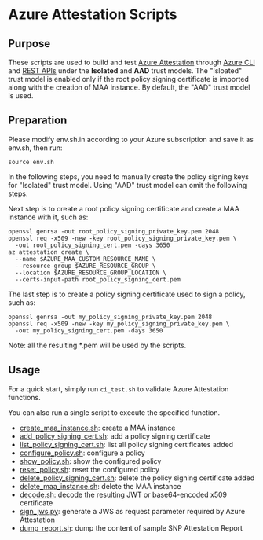 # Azure Attestation Scripts

## Purpose

These scripts are used to build and test [Azure Attestation](https://azure.microsoft.com/en-us/products/azure-attestation) through [Azure CLI](https://learn.microsoft.com/en-us/cli/azure/service-page/azure%20attestation?view=azure-cli-latest) and [REST APIs](https://learn.microsoft.com/en-us/rest/api/attestation/) under the **Isolated** and **AAD** trust models. The "Isloated" trust model is enabled only if the root policy signing certificate is imported along with the creation of MAA instance. By default, the "AAD" trust model is used.

## Preparation

Please modify env.sh.in according to your Azure subscription and save it as env.sh, then run:
```shell
source env.sh
```

In the following steps, you need to manually create the policy signing keys for "Isolated" trust model. Using "AAD" trust model can omit the following steps.

Next step is to create a root policy signing certificate and create a MAA instance with it, such as:
```shell
openssl genrsa -out root_policy_signing_private_key.pem 2048
openssl req -x509 -new -key root_policy_signing_private_key.pem \
  -out root_policy_signing_cert.pem -days 3650
az attestation create \
  --name $AZURE_MAA_CUSTOM_RESOURCE_NAME \
  --resource-group $AZURE_RESOURCE_GROUP \
  --location $AZURE_RESOURCE_GROUP_LOCATION \
  --certs-input-path root_policy_signing_cert.pem
```

The last step is to create a policy signing certificate used to sign a policy, such as:
```shell
openssl genrsa -out my_policy_signing_private_key.pem 2048
openssl req -x509 -new -key my_policy_signing_private_key.pem \
  -out my_policy_signing_cert.pem -days 3650
```

Note: all the resulting *.pem will be used by the scripts.

## Usage

For a quick start, simply run `ci_test.sh` to validate Azure Attestation functions.

You can also run a single script to execute the specified function.

- [create_maa_instance.sh](create_maa_instance.sh): create a MAA instance
- [add_policy_signing_cert.sh](add_policy_signing_cert.sh): add a policy signing certificate
- [list_policy_signing_cert.sh](list_policy_signing_cert.sh): list all policy signing certificates added
- [configure_policy.sh](configure_policy.sh): configure a policy
- [show_policy.sh](show_policy.sh): show the configured policy
- [reset_policy.sh](reset_policy.sh): reset the configured policy
- [delete_policy_signing_cert.sh](delete_policy_signing_cert.sh): delete the policy signing certificate added
- [delete_maa_instance.sh](delete_maa_instance.sh): delete the MAA instance
- [decode.sh](decode.sh): decode the resulting JWT or base64-encoded x509 certificate
- [sign_jws.py](sign_jws.py): generate a JWS as request parameter required by Azure Attestation
- [dump_report.sh](dump_report.sh): dump the content of sample SNP Attestation Report
